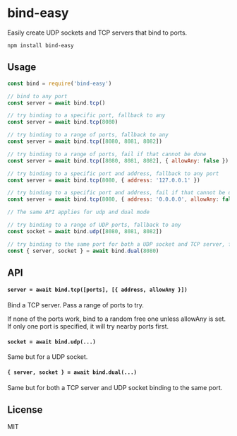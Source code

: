 # bind-easy

Easily create UDP sockets and TCP servers that bind to ports.

```
npm install bind-easy
```

## Usage

``` js
const bind = require('bind-easy')

// bind to any port
const server = await bind.tcp()

// try binding to a specific port, fallback to any
const server = await bind.tcp(8080)

// try binding to a range of ports, fallback to any
const server = await bind.tcp([8080, 8081, 8082])

// try binding to a range of ports, fail if that cannot be done
const server = await bind.tcp([8080, 8081, 8082], { allowAny: false })

// try binding to a specific port and address, fallback to any port
const server = await bind.tcp(8080, { address: '127.0.0.1' })

// try binding to a specific port and address, fail if that cannot be done
const server = await bind.tcp(8080, { address: '0.0.0.0', allowAny: false })

// The same API applies for udp and dual mode

// try binding to a range of UDP ports, fallback to any
const socket = await bind.udp([8080, 8081, 8082])

// try binding to the same port for both a UDP socket and TCP server, fallback to any
const { server, socket } = await bind.dual(8080)
```

## API

#### `server = await bind.tcp([ports], [{ address, allowAny }])`

Bind a TCP server. Pass a range of ports to try.

If none of the ports work, bind to a random free one unless allowAny is set.
If only one port is specified, it will try nearby ports first.

#### `socket = await bind.udp(...)`

Same but for a UDP socket.

#### `{ server, socket } = await bind.dual(...)`

Same but for both a TCP server and UDP socket binding to the same port.

## License

MIT
